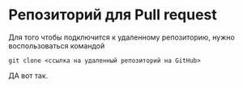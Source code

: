 # Репозиторий для Pull request
Для того чтобы подключится к удаленному репозиторию, нужно воспользоваться командой 
~~~
git clone <ссылка на удаленный репозиторий на GitHub>
~~~
ДА вот так.